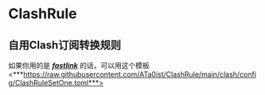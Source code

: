 # ClashRule
## 自用Clash订阅转换规则
如果你用的是 ***[fastlink](https://v02.fl-aff.com/auth/register?code=0wYN)*** 的话，可以用这个模板  
<***https://raw.githubusercontent.com/ATa0ist/ClashRule/main/clash/config/ClashRuleSetOne.toml***>
